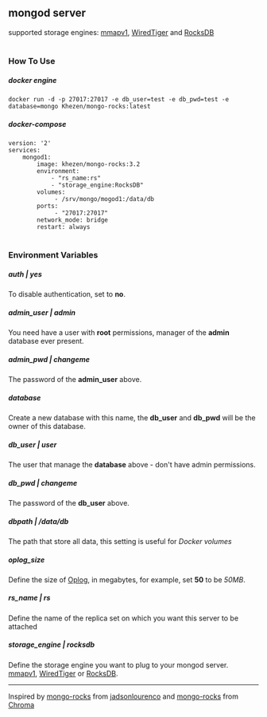 ## mongod server
supported storage engines:
[mmapv1](https://docs.mongodb.com/manual/core/mmapv1/), [WiredTiger](http://www.WiredTiger.com/) and [RocksDB](http://RocksDB.org/)

#

### How To Use
##### docker engine
```
docker run -d -p 27017:27017 -e db_user=test -e db_pwd=test -e database=mongo Khezen/mongo-rocks:latest   
```   
##### docker-compose
```
version: '2'
services:
    mongod1:
        image: khezen/mongo-rocks:3.2
        environment:
            - "rs_name:rs"
            - "storage_engine:RocksDB"
        volumes:
             - /srv/mongo/mogod1:/data/db
        ports:
             - "27017:27017"
        network_mode: bridge
        restart: always

```
#

### Environment Variables

##### auth | *yes*
To disable authentication, set to **no**.

##### admin_user | *admin*
You need have a user with **root** permissions, manager of the **admin** database ever present.

##### admin_pwd | *changeme*
The password of the **admin_user** above.

##### database
Create a new database with this name, the **db_user** and **db_pwd** will be the owner of this database.

##### db_user | *user*
The user that manage the **database** above - don't have admin permissions.

##### db_pwd | *changeme*
The password of the **db_user** above.

##### dbpath | */data/db*
The path that store all data, this setting is useful for *Docker volumes*

##### oplog_size
Define the size of [Oplog](https://docs.mongodb.org/manual/tutorial/change-oplog-size/), in megabytes, for example, set **50** to be *50MB*.

##### rs_name | *rs*
Define the name of the replica set on which you want this server to be attached

##### storage_engine | *rocksdb*
Define the storage engine you want to plug to your mongod server. [mmapv1](https://docs.mongodb.com/manual/core/mmapv1/), [WiredTiger](http://www.WiredTiger.com/) or [RocksDB](http://RocksDB.org/).

---

Inspired by [mongo-rocks](https://github.com/jadsonlourenco/docker-mongo-rocks) from [jadsonlourenco](https://twitter.com/jadsonlourenco)
and  [mongo-rocks](https://github.com/structuresound/docker-mongo-rocks) from [Chroma](https://github.com/structuresound)
